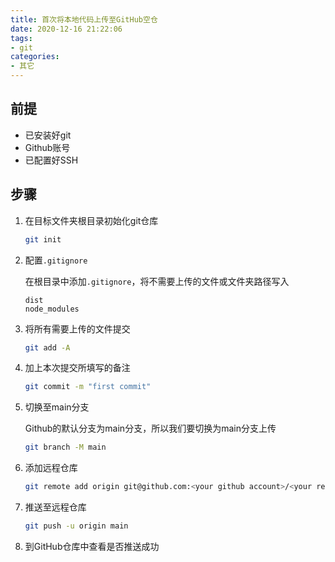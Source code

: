 ```yaml
---
title: 首次将本地代码上传至GitHub空仓
date: 2020-12-16 21:22:06
tags: 
- git
categories:
- 其它
---
```


## 前提

* 已安装好git
* Github账号
* 已配置好SSH
<!-- more -->
## 步骤

1. 在目标文件夹根目录初始化git仓库

   ```bash
   git init
   ```

   

2. 配置```.gitignore```

   在根目录中添加```.gitignore```，将不需要上传的文件或文件夹路径写入

   ```gitignore
   dist
   node_modules
   ```

   

3. 将所有需要上传的文件提交

   ```bash
   git add -A
   ```

   

4. 加上本次提交所填写的备注

   ```bash
   git commit -m "first commit"
   ```

   

5. 切换至main分支

   Github的默认分支为main分支，所以我们要切换为main分支上传

   ```bash
   git branch -M main
   ```

   

6. 添加远程仓库

   ```bash
   git remote add origin git@github.com:<your github account>/<your repository name>.git
   ```

   

7. 推送至远程仓库

   ```bash
   git push -u origin main
   ```

   

8. 到GitHub仓库中查看是否推送成功

